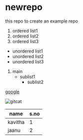 # newrepo
this repo to create an example repo

1. ordered list1
2. ordered list2
3. ordered list3

  - unordered list1
  - unordered list2
  - unordered list3

1. main
    - sublist1
      - sublist2

[google](www.google.com)

![gitcat](https://lh3.googleusercontent.com/proxy/1nxV7ZMLCI_il5gUkc8B5cRrch8HQD-GrbvGYz3tmkkFS0doYlAiUF-C1EcD19guxnRt4IQPwYAESRTlAP479XJ3jMAkm3A)


name|s.no
----|-----
kavitha|1
jaanu|2
